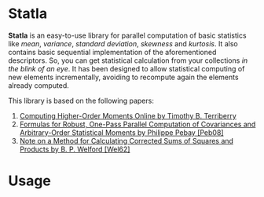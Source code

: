 Statla
======
__Statla__ is an easy-to-use library for parallel computation of basic statistics like _mean_,
_variance_, _standard deviation_, _skewness_ and _kurtosis_. It also contains basic sequential
implementation of the aforementioned descriptors. So, you can get statistical calculation from
your collections *in the blink of an eye*. It has been designed to allow statistical computing
of new elements incrementally, avoiding to recompute again the elements already computed.

This library is based on the following papers:

1.   [Computing Higher-Order Moments Online by Timothy B. Terriberry](http://people.xiph.org/~tterribe/notes/homs.html)
2.   [Formulas for Robust, One-Pass Parallel Computation of Covariances and Arbitrary-Order Statistical Moments by Philippe Pebay [Peb08]](http://prod.sandia.gov/techlib/access-control.cgi/2008/086212.pdf)
3.   [Note on a Method for Calculating Corrected Sums of Squares and Products by B. P. Welford [Wel62]](http://zach.in.tu-clausthal.de/teaching/info_literatur/Welford.pdf)

Usage
=====


